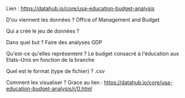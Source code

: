Lien : https://datahub.io/core/usa-education-budget-analysis

D'ou viennent les données ?
Office of Management and Budget

Qui a créé le jeu de données ?

Dans quel but ?
Faire des analyses GDP

Qu'est-ce qu'elles représentent ?
Le budget consacré à l'éducation aux Etats-Unis en fonction de la branche

Quel est le format (type de fichier) ?
.csv

Comment les visualiser ?
Grace au lien :
https://datahub.io/core/usa-education-budget-analysis/r/0.html



